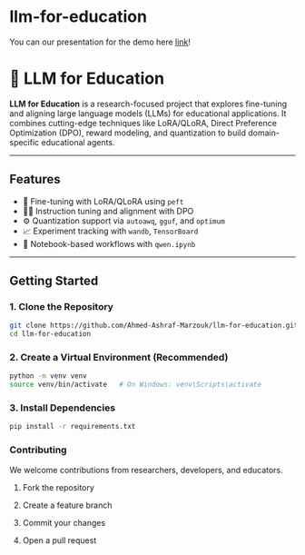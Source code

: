 # llm-for-education
You can our presentation for the demo here [link](https://docs.google.com/presentation/d/1bWzzKJ3W2_BnhzZU4grf8za71GtWf_QWANrAvfvugvE/edit?usp=sharing)!
# 🧠 LLM for Education

**LLM for Education** is a research-focused project that explores fine-tuning and aligning large language models (LLMs) for educational applications. It combines cutting-edge techniques like LoRA/QLoRA, Direct Preference Optimization (DPO), reward modeling, and quantization to build domain-specific educational agents.

---

## Features

- 🔧 Fine-tuning with LoRA/QLoRA using `peft`
- 🧑‍🏫 Instruction tuning and alignment with DPO
- ⚙️ Quantization support via `autoawq`, `gguf`, and `optimum`
- 📈 Experiment tracking with `wandb`, `TensorBoard`
- 📓 Notebook-based workflows with `qwen.ipynb`

---

## Getting Started

### 1. Clone the Repository

```bash
git clone https://github.com/Ahmed-Ashraf-Marzouk/llm-for-education.git
cd llm-for-education
```

### 2. Create a Virtual Environment (Recommended)
```bash
python -m venv venv
source venv/bin/activate   # On Windows: venv\Scripts\activate
```

### 3. Install Dependencies
```bash
pip install -r requirements.txt
```

### Contributing
We welcome contributions from researchers, developers, and educators.

1. Fork the repository

1. Create a feature branch

1. Commit your changes

1. Open a pull request
